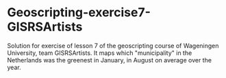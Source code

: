 # Geoscripting-exercise7-GISRSArtists

Solution for exercise of lesson 7 of the geoscripting course of Wageningen University, team GISRSArtists. It maps which "municipality" in the Netherlands was the greenest in January, in August on average over the year.